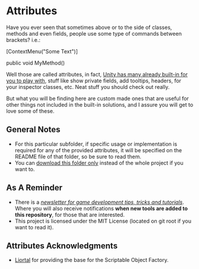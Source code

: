 # Attributes
Have you ever seen that sometimes above or to the side of classes, methods and even fields, people use some type of commands between brackets? i.e.:

[ContextMenu("Some Text")]

public void MyMethod()

Well those are called attributes, in fact, [Unity has many already built-in for you to play with](https://docs.unity3d.com/ScriptReference/AddComponentMenu.html), stuff like show private fields, add tooltips, headers, for your inspector classes, etc. Neat stuff you should check out really.

But what you will be finding here are custom made ones that are useful for other things not included in the built-in solutions, and I assure you will get to love some of these.

## General Notes

* For this particular subfolder, if specific usage or implementation is required for any of the provided attributes, it will be specified on the README file of that folder, so be sure to read them.
* You can [download this folder only](https://minhaskamal.github.io/DownGit/#/home?url=https://github.com/heisarzola/Unity-Development-Tools/tree/master/Attributes) instead of the whole project if you want to.

## As A Reminder 
 * There is a [*newsletter for game development tips, tricks and tutorials*](https://heisarzola.us16.list-manage.com/subscribe?u=711c0d50be32d6a5eca3ccb18&id=43d6d70f28).
 Where you will also receive notifications **when new tools are added to this repository**, for those that are interested.
* This project is licensed under the MIT License (located on git root if you want to read it).

## Attributes Acknowledgments

* [Liortal](https://github.com/liortal53/) for providing the base for the Scriptable Object Factory.

